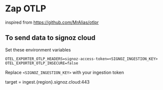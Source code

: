 # Zap OTLP


inspired from https://github.com/MrAlias/otlpr


## To send data to signoz cloud

Set these environment variables

```
OTEL_EXPORTER_OTLP_HEADERS=signoz-access-token=<SIGNOZ_INGESTION_KEY>
OTEL_EXPORTER_OTLP_INSECURE=false
```

Replace `<SIGNOZ_INGESTION_KEY>` with your ingestion token

target = ingest.{region}.signoz.cloud:443
